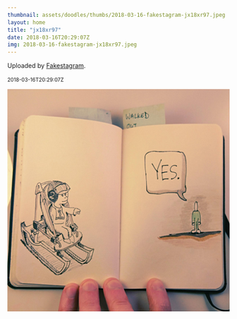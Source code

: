 ```yaml
---
thumbnail: assets/doodles/thumbs/2018-03-16-fakestagram-jx18xr97.jpeg
layout: home
title: "jx18xr97"
date: 2018-03-16T20:29:07Z
img: 2018-03-16-fakestagram-jx18xr97.jpeg
---
```


Uploaded by [Fakestagram](https://github.com/opyate/fakestagram).

<small>2018-03-16T20:29:07Z</small>

![Uploaded by Fakestagram](assets/doodles/original/2018-03-16-fakestagram-jx18xr97.jpeg)
